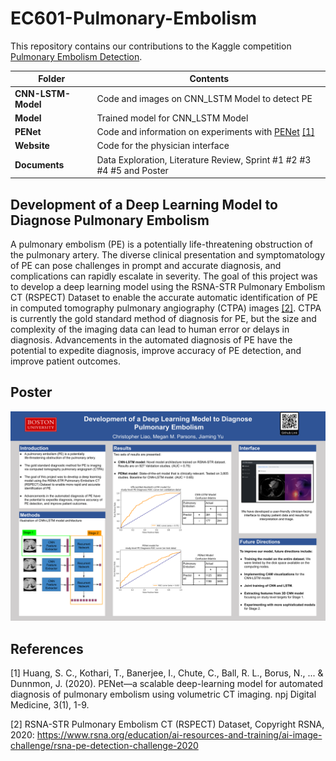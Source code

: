 # EC601-Pulmonary-Embolism
This repository contains our contributions to the Kaggle competition [Pulmonary Embolism Detection](https://www.kaggle.com/c/rsna-str-pulmonary-embolism-detection).

Folder | Contents 
--- | --- 
**CNN-LSTM-Model** | Code and images on CNN_LSTM Model to detect PE
**Model** | Trained model for CNN_LSTM Model
**PENet** | Code and information on experiments with [PENet](https://github.com/marshuang80/penet) [[1]](#1)
**Website** | Code for the physician interface
**Documents** | Data Exploration, Literature Review, Sprint #1 #2 #3 #4 #5 and Poster

## Development of a Deep Learning Model to Diagnose Pulmonary Embolism
A pulmonary embolism (PE) is a potentially life-threatening obstruction of the pulmonary artery. The diverse clinical presentation and symptomatology of PE can pose challenges in prompt and accurate diagnosis, and complications can rapidly escalate in severity. The goal of this project was to develop a deep learning model using the RSNA-STR Pulmonary Embolism CT (RSPECT) Dataset to enable the accurate automatic identification of PE in computed tomography pulmonary angiography (CTPA) images [[2]](#2). CTPA is currently the gold standard method of diagnosis for PE, but the size and complexity of the imaging data can lead to human error or delays in diagnosis. Advancements in the automated diagnosis of PE have the potential to expedite diagnosis, improve accuracy of PE detection, and improve patient outcomes.

## Poster

![Poster](Documents/Liao-Parsons-Yu_Poster.png)

## References
<a id="1">[1]</a> Huang, S. C., Kothari, T., Banerjee, I., Chute, C., Ball, R. L., Borus, N., ... & Dunnmon, J. (2020). PENet—a scalable deep-learning model for automated diagnosis of pulmonary embolism using volumetric CT imaging. npj Digital Medicine, 3(1), 1-9.

<a id="2">[2]</a> RSNA-STR Pulmonary Embolism CT (RSPECT) Dataset, Copyright RSNA, 2020: https://www.rsna.org/education/ai-resources-and-training/ai-image-challenge/rsna-pe-detection-challenge-2020
